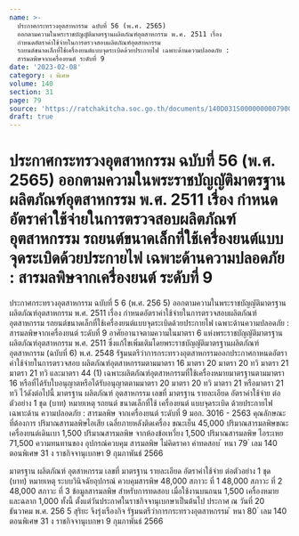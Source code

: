 ```yaml
---
name: >-
  ประกาศกระทรวงอุตสาหกรรม ฉบับที่ 56 (พ.ศ. 2565)
  ออกตามความในพระราชบัญญัติมาตรฐานผลิตภัณฑ์อุตสาหกรรม พ.ศ. 2511 เรื่อง
  กำหนดอัตราค่าใช้จ่ายในการตรวจสอบผลิตภัณฑ์อุตสาหกรรม
  รถยนต์ขนาดเล็กที่ใช้เครื่องยนต์แบบจุดระเบิดด้วยประกายไฟ เฉพาะด้านความปลอดภัย :
  สารมลพิษจากเครื่องยนต์ ระดับที่ 9
date: '2023-02-08'
category: ง พิเศษ
volume: 140
section: 31
page: 79
source: 'https://ratchakitcha.soc.go.th/documents/140D031S0000000007900.pdf'
draft: true
---
```


# ประกาศกระทรวงอุตสาหกรรม ฉบับที่ 56 (พ.ศ. 2565) ออกตามความในพระราชบัญญัติมาตรฐานผลิตภัณฑ์อุตสาหกรรม พ.ศ. 2511 เรื่อง กำหนดอัตราค่าใช้จ่ายในการตรวจสอบผลิตภัณฑ์อุตสาหกรรม รถยนต์ขนาดเล็กที่ใช้เครื่องยนต์แบบจุดระเบิดด้วยประกายไฟ เฉพาะด้านความปลอดภัย : สารมลพิษจากเครื่องยนต์ ระดับที่ 9

ประกาศกระทรวงอุตสาหกรรม ฉบับที่ 5 6 (พ.ศ. 256 5) ออกตามความในพระราชบัญญัติมาตรฐานผลิตภัณฑ์อุตสาหกรรม พ.ศ. 2511 เรื่อง กำหนดอัตราค่าใช้จ่ายในการตรวจสอบผลิตภัณฑ์อุตสาหกรรม รถยนต์ขนาดเล็กที่ใช้เครื่องยนต์แบบจุดระเบิดด้วยประกายไฟ เฉพาะด้านความปลอดภัย : สารมลพิษจากเครื่องยนต์ ระดับที่ 9 อาศัยอานาจตามความในมาตรา 6 แห่งพระราชบัญญัติมาตรฐานผลิตภัณฑ์อุตสาหกรรม พ.ศ. 2511 ซึ่งแก้ไขเพิ่มเติมโดยพระราชบัญญัติมาตรฐานผลิตภัณฑ์อุตสาหกรรม (ฉบับที่ 6) พ.ศ. 2548 รัฐมนตรีว่าการกระทรวงอุตสาหกรรมออกประกาศกาหนดอัตราค่าใช้จ่ายในการตรวจสอบ ผลิตภัณฑ์อุตสาหกรรมตามมาตรา 16 มาตรา 20 มาตรา 20 ทวิ มาตรา 21 มาตรา 21 ทวิ และมาตรา 44 (1) เฉพาะผลิตภัณฑ์อุตสาหกรรมที่ใช้เครื่องหมายมาตรฐานตามมาตรา 16 หรือที่ได้รับใบอนุญาตหรือได้รับอนุญาตตามมาตรา 20 มาตรา 20 ทวิ มาตรา 21 หรือมาตรา 21 ทวิ ไว้ดังต่อไปนี้ มาตรฐาน ผลิตภัณฑ์ อุตสาหกรรม เลขที่ มาตรฐาน รายละเอียด อัตราค่าใช้จ่าย ต่อตัวอย่าง 1 ชุด (บาท) หมายเหตุ รถยนต์ ขนาดเล็กที่ใช้ เครื่องยนต์ แบบจุดระเบิด ด้วยประกายไฟ เฉพาะด้าน ความปลอดภัย : สารมลพิษ จากเครื่องยนต์ ระดับที่ 9 มอก. 3016 - 2563 คุณลักษณะ ที่ต้องการ ปริมาณสารมลพิษไอเสีย เฉลี่ยภายหลังติดเครื่อง ขณะเย็น 45,000 ปริมาณสารมลพิษขณะ เครื่องยนต์เดินเบา 1,500 ปริมาณสารมลพิษ จากห้องข้อเหวี่ยง 1,500 ปริมาณสารมลพิษ ไอระเหย 71,500 ความทนทานของ อุปกรณ์ควบคุม สารมลพิษ ไม่คิดราคา ค่าทดสอบ ้ หนา 79 ่ เลม 140 ตอนพิเศษ 31 ง ราชกิจจานุเบกษา 9 กุมภาพันธ์ 2566

มาตรฐาน ผลิตภัณฑ์ อุตสาหกรรม เลขที่ มาตรฐาน รายละเอียด อัตราค่าใช้จ่าย ต่อตัวอย่าง 1 ชุด (บาท) หมายเหตุ ระบบวินิจฉัยอุปกรณ์ ควบคุมสารพิษ 48,000 สภาวะ ที่ 1 48,000 สภาวะ ที่ 2 48,000 สภาวะ ที่ 3 ข้อมูลสารมลพิษ สำหรับการทดสอบ เมื่อใช้งานบนถนน 1,500 เครื่องหมายและฉลาก 1,000 ทั้งนี้ ตั้งแต่วันประกาศในราชกิจจานุเบกษาเป็นต้นไป ประกาศ ณ วันที่ 20 ธันวาคม พ.ศ. 256 5 สุริยะ จึงรุ่งเรืองกิจ รัฐมนตรีว่าการกระทรวงอุตสาหกรรม ้ หนา 80 ่ เลม 140 ตอนพิเศษ 31 ง ราชกิจจานุเบกษา 9 กุมภาพันธ์ 2566
